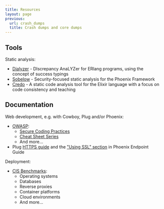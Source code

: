 ```yaml
---
title: Resources
layout: page
previous:
  url: crash_dumps
  title: Crash dumps and core dumps
---
```


## Tools

Static analysis:

* [Dialyzer](https://erlang.org/doc/apps/dialyzer/index.html) - DIscrepancy AnaLYZer for ERlang programs, using the concept of success typings
* [Sobelow](https://github.com/nccgroup/sobelow) - Security-focused static analysis for the Phoenix Framework
* [Credo](https://github.com/rrrene/credo) - A static code analysis tool for the Elixir language with a focus on code consistency and teaching

## Documentation

Web development, e.g. with Cowboy, Plug and/or Phoenix:

* [OWASP](https://www.owasp.org/):
  * [Secure Coding Practices](https://www.owasp.org/index.php/OWASP_Secure_Coding_Practices_-_Quick_Reference_Guide)
  * [Cheat Sheet Series](https://cheatsheetseries.owasp.org)
  * And more...
* Plug [HTTPS guide](https://hexdocs.pm/plug/https.html) and the ["Using SSL" section](https://hexdocs.pm/phoenix/using_ssl.html#content) in Phoenix Endpoint Guide

Deployment:

* [CIS Benchmarks](https://www.cisecurity.org/cis-benchmarks/):
  * Operating systems
  * Databases
  * Reverse proxies
  * Container platforms
  * Cloud environments
  * And more...
